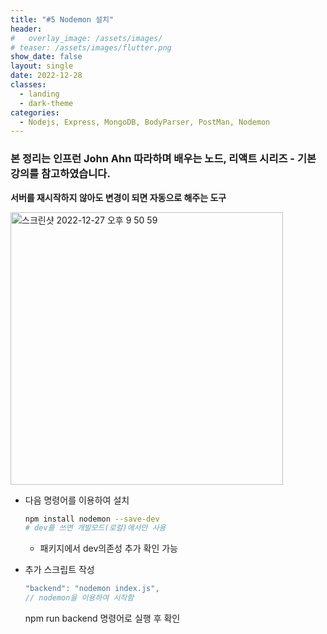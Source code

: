 ```yaml
---
title: "#5 Nodemon 설치"
header:
#   overlay_image: /assets/images/
# teaser: /assets/images/flutter.png
show_date: false
layout: single
date: 2022-12-28
classes:
  - landing
  - dark-theme
categories:
  - Nodejs, Express, MongoDB, BodyParser, PostMan, Nodemon
---
```


### 본 정리는 인프런 John Ahn 따라하며 배우는 노드, 리액트 시리즈 - 기본 강의를 참고하였습니다.

**서버를 재시작하지 않아도 변경이 되면 자동으로 해주는 도구**

<img width="436" alt="스크린샷 2022-12-27 오후 9 50 59" src="https://user-images.githubusercontent.com/79856225/209955812-1113f81d-afb1-4a41-872a-88dc40fe9b8f.png">


- 다음 명령어를 이용하여 설치
    
    ```bash
    npm install nodemon --save-dev
    # dev를 쓰면 개발모드(로컬)에서만 사용
    ```
    
    - 패키지에서 dev의존성 추가 확인 가능
- 추가 스크립트 작성
    
    ```jsx
    "backend": "nodemon index.js",
    // nodemon을 이용하여 시작함
    ```
    
    npm run backend 명령어로 실행 후 확인